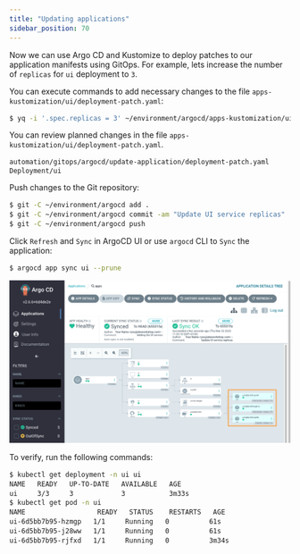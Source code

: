 ```yaml
---
title: "Updating applications"
sidebar_position: 70
---
```


Now we can use Argo CD and Kustomize to deploy patches to our application manifests using GitOps. For example, lets increase the number of `replicas` for `ui` deployment to `3`.

You can execute commands to add necessary changes to the file `apps-kustomization/ui/deployment-patch.yaml`:

```bash
$ yq -i '.spec.replicas = 3' ~/environment/argocd/apps-kustomization/ui/deployment-patch.yaml
```

You can review planned changes in the file `apps-kustomization/ui/deployment-patch.yaml`.

```kustomization
automation/gitops/argocd/update-application/deployment-patch.yaml
Deployment/ui
```

Push changes to the Git repository:

```bash
$ git -C ~/environment/argocd add .
$ git -C ~/environment/argocd commit -am "Update UI service replicas"
$ git -C ~/environment/argocd push
```

Click `Refresh` and `Sync` in ArgoCD UI or use `argocd` CLI to `Sync` the application:

```bash expectError=true
$ argocd app sync ui --prune
```

![argocd-update-application](../assets/argocd-update-application.png)

To verify, run the following commands:

```bash hook=update
$ kubectl get deployment -n ui ui
NAME   READY   UP-TO-DATE   AVAILABLE   AGE
ui     3/3     3            3           3m33s
$ kubectl get pod -n ui
NAME                  READY   STATUS    RESTARTS   AGE
ui-6d5bb7b95-hzmgp   1/1     Running   0          61s
ui-6d5bb7b95-j28ww   1/1     Running   0          61s
ui-6d5bb7b95-rjfxd   1/1     Running   0          3m34s
```
